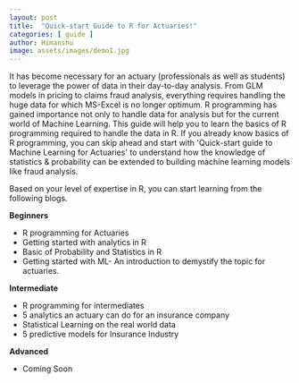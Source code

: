 ```yaml
---
layout: post
title:  "Quick-start Guide to R for Actuaries!"
categories: [ guide ]
author: Himanshu
image: assets/images/demo1.jpg
---
```

It has become necessary for an actuary (professionals as well as students) to leverage the power of data in their day-to-day analysis. From GLM models in pricing to claims fraud analysis, everything requires handling the huge data for which MS-Excel is no longer optimum. R programming has gained importance not only to handle data for analysis but for the current world of Machine Learning. This guide will help you to learn the basics of R programming required to handle the data in R. If you already know basics of R programming, you can skip ahead and start with 'Quick-start guide to Machine Learning for Actuaries' to understand how the knowledge of statistics & probability can be extended to building machine learning models like fraud analysis.

Based on your level of expertise in R, you can start learning from the following blogs.

**Beginners**
- R programming for Actuaries
- Getting started with analytics in R
- Basic of Probability and Statistics in R
- Getting started with ML- An introduction to demystify the topic for actuaries.

**Intermediate**
- R programming for intermediates
- 5 analytics an actuary can do for an insurance company
- Statistical Learning on the real world data
- 5 predictive models for Insurance Industry

**Advanced**
- Coming Soon

[jekyll-docs]: https://jekyllrb.com/docs/home
[jekyll-gh]:   https://github.com/jekyll/jekyll
[jekyll-talk]: https://talk.jekyllrb.com/

